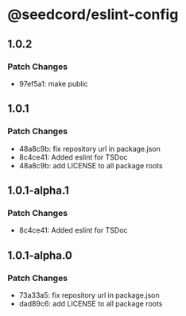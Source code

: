 # @seedcord/eslint-config

## 1.0.2

### Patch Changes

- 97ef5a1: make public

## 1.0.1

### Patch Changes

- 48a8c9b: fix repository url in package.json
- 8c4ce41: Added eslint for TSDoc
- 48a8c9b: add LICENSE to all package roots

## 1.0.1-alpha.1

### Patch Changes

- 8c4ce41: Added eslint for TSDoc

## 1.0.1-alpha.0

### Patch Changes

- 73a33a5: fix repository url in package.json
- dad89c6: add LICENSE to all package roots
